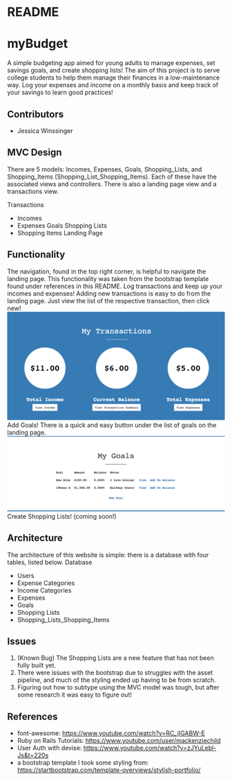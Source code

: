 # README

# myBudget
A simple budgeting app aimed for young adults to manage expenses, set savings goals, and create shopping lists! The aim of this project is to serve college students to help them manage their finances in a low-maintenance way. Log your expenses and income on a monthly basis and keep track of your savings to learn good practices!

## Contributors
* Jessica Winssinger

## MVC Design
There are 5 models: Incomes, Expenses, Goals, Shopping_Lists, and Shopping_Items (Shopping_List_Shopping_Items). Each of these have the associated views and controllers. There is also a landing page view and a transactions view.

Transactions
* Incomes
* Expenses
Goals
Shopping Lists
* Shopping Items
Landing Page


## Functionality
The navigation, found in the top right corner, is helpful to navigate the landing page. This functionality was taken from the bootstrap template found under references in this README.
Log transactions and keep up your incomes and expenses! Adding new transactions is easy to do from the landing page. Just view the list of the respective transaction, then click new!
![transactions](https://github.com/jesswinssinger/myBudget/blob/master/app/assets/images/Screen%20Shot%202017-09-25%20at%2002.09.14.png)
Add Goals! There is a quick and easy button under the list of goals on the landing page.
![alt tag](https://github.com/jesswinssinger/myBudget/blob/master/app/assets/images/Screen%20Shot%202017-09-25%20at%2002.09.06.png)
Create Shopping Lists!
(coming soon!)

## Architecture
The architecture of this website is simple: there is a database with four tables, listed below.
Database
* Users
* Expense Categories
* Income Categories
* Expenses
* Goals
* Shopping Lists
* Shopping_Lists_Shopping_Items

## Issues
1. (Known Bug) The Shopping Lists are a new feature that has not been fully built yet.
2. There were issues with the bootstrap due to struggles with the asset pipeline, and much of the styling ended up having to be from scratch.
3. Figuring out how to subtype using the MVC model was tough, but after some research it was easy to figure out!

## References
* font-awesome: https://www.youtube.com/watch?v=RC_jIGABW-E
* Ruby on Rails Tutorials: https://www.youtube.com/user/mackenziechild
* User Auth with devise: https://www.youtube.com/watch?v=zJYuLebl-Js&t=220s
* a bootstrap template I took some styling from: https://startbootstrap.com/template-overviews/stylish-portfolio/

